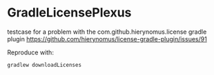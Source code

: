# GradleLicensePlexus
testcase for a problem with the com.github.hierynomus.license gradle plugin
https://github.com/hierynomus/license-gradle-plugin/issues/91

Reproduce with:

```
gradlew downloadLicenses
```
